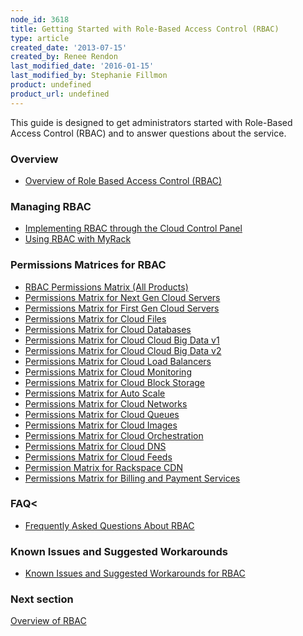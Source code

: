 ```yaml
---
node_id: 3618
title: Getting Started with Role-Based Access Control (RBAC)
type: article
created_date: '2013-07-15'
created_by: Renee Rendon
last_modified_date: '2016-01-15'
last_modified_by: Stephanie Fillmon
product: undefined
product_url: undefined
---
```


This guide is designed to get administrators started with
Role-Based Access Control (RBAC) and to answer questions about the
service.

### Overview

-   [Overview of Role Based Access Control (RBAC)](/how-to/overview-role-based-access-control-rbac)

### Managing RBAC

-   [Implementing RBAC through the Cloud Control Panel](/how-to/managing-role-based-access-control-rbac)
-   [Using RBAC with MyRack](/how-to/using-rbac-with-myrackspace)

### Permissions Matrices for RBAC

-   [RBAC Permissions Matrix (All Products)](/how-to/permissions-matrix-for-role-based-access-control-rbac)
-   [Permissions Matrix for Next Gen Cloud Servers](/how-to/permissions-matrix-for-next-generation-cloud-servers)
-   [Permissions Matrix for First Gen Cloud Servers](/how-to/permissions-matrix-for-first-generation-cloud-servers)
-   [Permissions Matrix for Cloud Files](/how-to/permissions-matrix-for-cloud-files)
-   [Permissions Matrix for Cloud Databases](/how-to/permissions-matrix-for-cloud-databases)
-   [Permissions Matrix for Cloud Cloud Big Data v1](/how-to/detailed-permissions-matrix-for-cloud-big-data)
-   [Permissions Matrix for Cloud Cloud Big Data v2](/how-to/detailed-permissions-matrix-for-cloud-big-data-v2)
-   [Permissions Matrix for Cloud Load Balancers](/how-to/permissions-matrix-for-cloud-load-balancers)
-   [Permissions Matrix for Cloud Monitoring](/how-to/detailed-permissions-matrix-for-rackspace-monitoring)
-   [Permissions Matrix for Cloud Block Storage](/how-to/permissions-matrix-for-cloud-block-storage)
-   [Permissions Matrix for Auto Scale](/how-to/permissions-matrix-for-auto-scale)
-   [Permissions Matrix for Cloud Networks](/how-to/permissions-matrix-for-cloud-networks)
-   [Permissions Matrix for Cloud Queues](/how-to/permissions-matrix-for-cloud-queues)
-   [Permissions Matrix for Cloud Images](/how-to/detailed-permissions-matrix-for-cloud-images)
-   [Permissions Matrix for Cloud Orchestration](/how-to/permissions-matrix-for-cloud-orchestration)
-   [Permissions Matrix for Cloud DNS](/how-to/detailed-permissions-matrix-for-dns)
-   [Permissions Matrix for Cloud Feeds](/how-to/detailed-permissions-matrix-for-cloud-feeds)
-   [Permission Matrix for Rackspace CDN](/how-to/permission-matrix-for-rackspace-cdn)
-   [Permissions Matrix for Billing and Payment Services](/how-to/detailed-permissions-matrix-for-billing-services)

### FAQ<

-   [Frequently Asked Questions About RBAC](/how-to/faq-role-based-access-control-rbac)

### Known Issues and Suggested Workarounds

-   [Known Issues and Suggested Workarounds for RBAC](/how-to/known-issues-and-suggested-workarounds-role-based-access-control-rbac)

### Next section

[Overview of RBAC](/how-to/overview-role-based-access-control-rbac)
